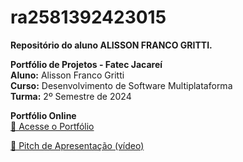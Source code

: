 # ra2581392423015

**Repositório do aluno ALISSON FRANCO GRITTI.**

**Portfólio de Projetos - Fatec Jacareí**  
**Aluno:** Alisson Franco Gritti  
**Curso:** Desenvolvimento de Software Multiplataforma  
**Turma:** 2º Semestre de 2024

**Portfólio Online**  
[🔗 Acesse o Portfólio](https://fatec-jacarei-dsm-portfolio.github.io/ra2581392423015/)  

[🎤 Pitch de Apresentação (vídeo)](https://youtu.be/ec54m7qLh3E)
